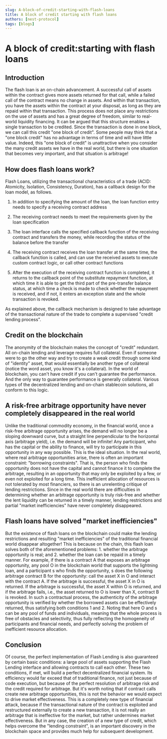 ```yaml
---
slug: A-block-of-credit-starting-with-flash-loans
title: A block of credit starting with flash loans
authors: [nest-protocol]
tags: [blogs]
---
```


# A block of credit:starting with flash loans

## Introduction
The flash loan is an on-chain advancement. A successful call of assets within the contract gives more assets returned for that call, while a failed call of the contract means no change in assets. And within that transaction, you have the assets within the contract at your disposal, as long as they are repaid within that transaction. This process does not place any restrictions on the use of assets and has a great degree of freedom, similar to real-world liquidity financing. It can be argued that this structure enables a single transaction to be credited. Since the transaction is done in one block, we can call this credit "one block of credit". Some people may think that a "one block credit" has no advantage in terms of time and will have little value. Indeed, this "one block of credit" is unattractive when you consider the many credit assets we have in the real world, but there is one situation that becomes very important, and that situation is arbitrage!

## How does flash loans work?
Flash Loans, utilizing the transactional characteristics of a trade (ACID: Atomicity, Isolation, Consistency, Duration), has a callback design for the loan model, as follows.

1. In addition to specifying the amount of the loan, the loan function entry needs to specify a receiving contract address

2. The receiving contract needs to meet the requirements given by the loan specification

3. The loan interface calls the specified callback function of the receiving contract and transfers the money, while recording the status of the balance before the transfer

4. The receiving contract receives the loan transfer at the same time, the callback function is called, and can use the received assets to execute custom contract logic, or call other contract functions

5. After the execution of the receiving contract function is completed, it returns to the callback point of the substitute repayment function, at which time it is able to get the third part of the pre-transfer balance status, at which time a check is made to check whether the repayment is received, and if not, it enters an exception state and the whole transaction is revoked.

As explained above, the callback mechanism is designed to take advantage of the transactional nature of the trade to complete a supervised "credit lending process".

## Credit on the blockchain
The anonymity of the blockchain makes the concept of "credit" redundant. All on-chain lending and leverage requires full collateral. Even if someone were to go the other way and try to create a weak credit through some kind of "identity" asset, that would essentially be another type of collateral (notice the word asset, you know it's a collateral). In the world of blockchain, you can't have credit if you can't guarantee the performance. And the only way to guarantee performance is generally collateral. Various types of the decentralized lending and on-chain stablecoin solutions, all conform to this logic.

## A risk-free arbitrage opportunity have never completely disappeared in the real world
Unlike the traditional commodity economy, in the financial world, once a risk-free arbitrage opportunity arises, the demand will no longer be a sloping downward curve, but a straight line perpendicular to the horizontal axis (arbitrage yield), i.e. the demand will be infinite! Any participant, who has the capital or the ability to finance, will try to participate in this opportunity in any way possible. This is the ideal situation. In the real world, where real arbitrage opportunities arise, there is often an important constraint: "borrowing constraints". That is, the person who finds the opportunity does not have the capital and cannot finance it to complete the arbitrage, resulting in an opportunity that may only be exploited by a few, or even not exploited for a long time. This inefficient allocation of resources is not tolerated by most financiers, so there is an unrelenting critique of lending restrictions. Since in the real world there are difficulties in determining whether an arbitrage opportunity is truly risk-free and whether the lent liquidity can be returned in a timely manner, lending restrictions and partial "market inefficiencies" have never completely disappeared.

## Flash loans have solved "market inefficiencies"
But the existence of flash loans on the blockchain could make the lending restrictions and resulting "market inefficiencies" of the traditional financial world disappear altogether! This is because on the chain, this flash loan solves both of the aforementioned problems: 1. whether the arbitrage opportunity is real; and 2. whether the loan can be repaid in a timely manner. For example, if there is a contract A that exposes an arbitrage opportunity, any pool O in the blockchain world that supports the lightning loan, and a participant s who finds the opportunity, s does the following arbitrage contract B for the opportunity: call the asset X in O and interact with the contract A. If the arbitrage is successful, the asset X in O is returned. If the arbitrage is successful, the asset X within O is returned, and if the arbitrage fails, i.e., the asset returned to O is lower than X, contract B is revoked. In such a contractual process, the authenticity of the arbitrage opportunity is verified by whether the borrowed assets can be effectively returned, thus satisfying both conditions 1 and 2. Noting that here O and s can be any pool of funds and individuals, meaning that the whole process is free of obstacles and selectivity, thus fully reflecting the homogeneity of participants and financial needs, and perfectly solving the problem of inefficient resource allocation.

## Conclusion
Of course, the perfect implementation of Flash Lending is also guaranteed by certain basic conditions: a large pool of assets supporting the Flash Lending interface and allowing contracts to call each other. These two conditions, if met, will build a perfect decentralized financial system. Its efficiency would far exceed that of traditional finance, not just because of code execution, but because of the perfect resolution of arbitrage risk and the credit required for arbitrage. But it's worth noting that if contract calls create new arbitrage opportunities, this is not the behavior we would expect to drive market effectiveness. This is a completely new type of financial attack, because if the transactional nature of the contract is exploited and restructured externally to create a new transaction, it is not really an arbitrage that is ineffective for the market, but rather undermines market effectiveness. But in any case, the creation of a new type of credit, which helps overcome the "lending constraint", is an important discovery in the blockchain space and provides much help for subsequent development.